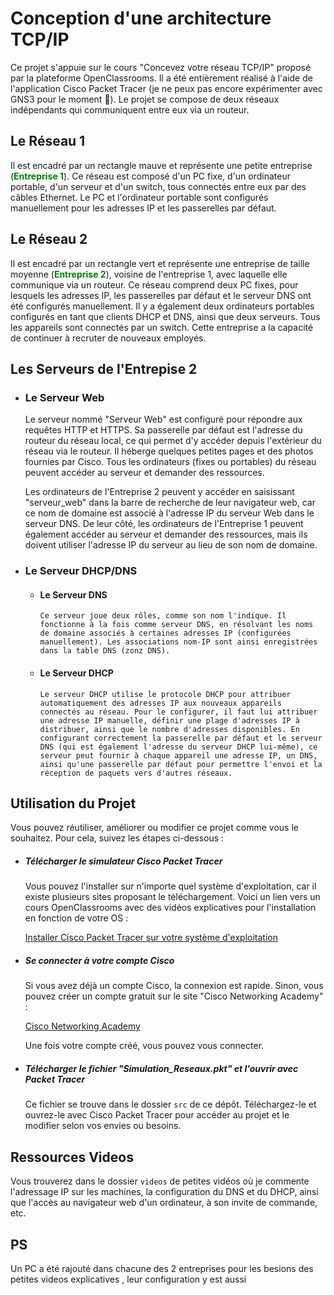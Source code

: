 # Conception d'une architecture TCP/IP
Ce projet s'appuie sur le cours "Concevez votre réseau TCP/IP" proposé par la plateforme OpenClassrooms. Il a été entièrement réalisé à l'aide de l'application Cisco Packet Tracer (je ne peux pas encore expérimenter avec GNS3 pour le moment 🙂). Le projet se compose de deux réseaux indépendants qui communiquent entre eux via un routeur.  
## Le Réseau 1
Il est encadré par un rectangle mauve et représente une petite entreprise (<span style="color: green">**Entreprise 1**</span>). Ce réseau est composé d'un PC fixe, d'un ordinateur portable, d'un serveur et d'un switch, tous connectés entre eux par des câbles Ethernet. Le PC et l'ordinateur portable sont configurés manuellement pour les adresses IP et les passerelles par défaut.
## Le Réseau 2
Il est encadré par un rectangle vert et représente une entreprise de taille moyenne (<span style="color: green">**Entreprise 2**</span>), voisine de l'entreprise 1, avec laquelle elle communique via un routeur. Ce réseau comprend deux PC fixes, pour lesquels les adresses IP, les passerelles par défaut et le serveur DNS ont été configurés manuellement. Il y a également deux ordinateurs portables configurés en tant que clients DHCP et DNS, ainsi que deux serveurs. Tous les appareils sont connectés par un switch. Cette entreprise a la capacité de continuer à recruter de nouveaux employés.
## Les Serveurs de l'Entrepise 2 
- ### Le Serveur Web  

  Le serveur nommé "Serveur Web" est configuré pour répondre aux requêtes HTTP et HTTPS. Sa passerelle par défaut est l'adresse du routeur du réseau local, ce qui permet d'y accéder depuis l'extérieur du réseau via le routeur. Il héberge quelques petites pages et des photos fournies par Cisco. Tous les ordinateurs (fixes ou portables) du réseau peuvent accéder au serveur et demander des ressources.

  Les ordinateurs de l'Entreprise 2 peuvent y accéder en saisissant "serveur_web" dans la barre de recherche de leur navigateur web, car ce nom de domaine est associé à l'adresse IP du serveur Web dans le serveur DNS. De leur côté, les ordinateurs de l'Entreprise 1 peuvent également accéder au serveur et demander des ressources, mais ils doivent utiliser l'adresse IP du serveur au lieu de son nom de domaine.

- ### Le Serveur DHCP/DNS  
  - #### Le Serveur DNS

        Ce serveur joue deux rôles, comme son nom l'indique. Il fonctionne à la fois comme serveur DNS, en résolvant les noms de domaine associés à certaines adresses IP (configurées manuellement). Les associations nom-IP sont ainsi enregistrées dans la table DNS (zonz DNS).      

  - #### Le Serveur DHCP

        Le serveur DHCP utilise le protocole DHCP pour attribuer automatiquement des adresses IP aux nouveaux appareils connectés au réseau. Pour le configurer, il faut lui attribuer une adresse IP manuelle, définir une plage d'adresses IP à distribuer, ainsi que le nombre d'adresses disponibles. En configurant correctement la passerelle par défaut et le serveur DNS (qui est également l'adresse du serveur DHCP lui-même), ce serveur peut fournir à chaque appareil une adresse IP, un DNS, ainsi qu'une passerelle par défaut pour permettre l'envoi et la réception de paquets vers d'autres réseaux.

    
## Utilisation du Projet

Vous pouvez réutiliser, améliorer ou modifier ce projet comme vous le souhaitez. Pour cela, suivez les étapes ci-dessous :

- ##### Télécharger le simulateur Cisco Packet Tracer

    Vous pouvez l'installer sur n'importe quel système d'exploitation, car il existe plusieurs sites proposant le téléchargement. Voici un lien vers un cours OpenClassrooms avec des vidéos explicatives pour l'installation en fonction de votre OS :
    
    [Installer Cisco Packet Tracer sur votre système d'exploitation](https://openclassrooms.com/fr/courses/7192261-simulez-le-schema-de-votre-reseau-avec-cisco-packet-tracer/7444116-installez-cisco-packet-tracer-sur-votre-systeme-d-exploitation)

- ##### Se connecter à votre compte Cisco

    Si vous avez déjà un compte Cisco, la connexion est rapide. Sinon, vous pouvez créer un compte gratuit sur le site "Cisco Networking Academy" :
    
    [Cisco Networking Academy](https://www.netacad.com/fr)
    
    Une fois votre compte créé, vous pouvez vous connecter.

- ##### Télécharger le fichier "Simulation_Reseaux.pkt" et l'ouvrir avec Packet Tracer

    Ce fichier se trouve dans le dossier `src` de ce dépôt. Téléchargez-le et ouvrez-le avec Cisco Packet Tracer pour accéder au projet et le modifier selon vos envies ou besoins.

## Ressources Videos
Vous trouverez dans le dossier `videos` de petites vidéos où je commente l'adressage IP sur les machines, la configuration du DNS et du DHCP, ainsi que l'accès au navigateur web d'un ordinateur, à son invite de commande, etc.

## PS

  Un PC a été rajouté dans chacune des 2 entreprises pour les besions des petites videos explicatives , leur configuration y est aussi
